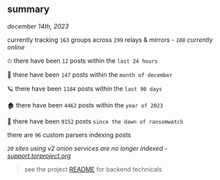 
## summary
_december 14th, 2023_

currently tracking `163` groups across `299` relays & mirrors - _`108` currently online_

⏲ there have been `12` posts within the `last 24 hours`

🦈 there have been `147` posts within the `month of december`

🪐 there have been `1184` posts within the `last 90 days`

🏚 there have been `4462` posts within the `year of 2023`

🦕 there have been `9152` posts `since the dawn of ransomwatch`

there are `96` custom parsers indexing posts

_`20` sites using v2 onion services are no longer indexed - [support.torproject.org](https://support.torproject.org/onionservices/v2-deprecation/)_

> see the project [README](https://github.com/joshhighet/ransomwatch#ransomwatch--) for backend technicals
